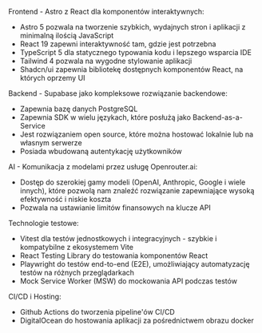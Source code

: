 Frontend - Astro z React dla komponentów interaktywnych:
- Astro 5 pozwala na tworzenie szybkich, wydajnych stron i aplikacji z minimalną ilością JavaScript
- React 19 zapewni interaktywność tam, gdzie jest potrzebna
- TypeScript 5 dla statycznego typowania kodu i lepszego wsparcia IDE
- Tailwind 4 pozwala na wygodne stylowanie aplikacji
- Shadcn/ui zapewnia bibliotekę dostępnych komponentów React, na których oprzemy UI

Backend - Supabase jako kompleksowe rozwiązanie backendowe:
- Zapewnia bazę danych PostgreSQL
- Zapewnia SDK w wielu językach, które posłużą jako Backend-as-a-Service
- Jest rozwiązaniem open source, które można hostować lokalnie lub na własnym serwerze
- Posiada wbudowaną autentykację użytkowników

AI - Komunikacja z modelami przez usługę Openrouter.ai:
- Dostęp do szerokiej gamy modeli (OpenAI, Anthropic, Google i wiele innych), które pozwolą nam znaleźć rozwiązanie zapewniające wysoką efektywność i niskie koszta
- Pozwala na ustawianie limitów finansowych na klucze API

Technologie testowe:
- Vitest dla testów jednostkowych i integracyjnych - szybkie i kompatybilne z ekosystemem Vite
- React Testing Library do testowania komponentów React
- Playwright do testów end-to-end (E2E), umożliwiający automatyzację testów na różnych przeglądarkach
- Mock Service Worker (MSW) do mockowania API podczas testów

CI/CD i Hosting:
- Github Actions do tworzenia pipeline'ów CI/CD
- DigitalOcean do hostowania aplikacji za pośrednictwem obrazu docker